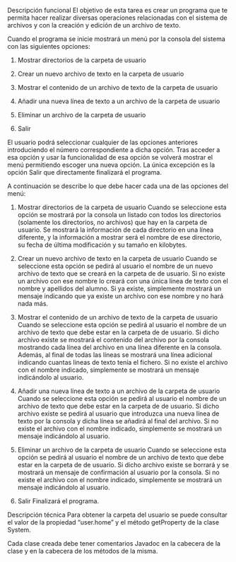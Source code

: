 Descripción funcional
El objetivo de esta tarea es crear un programa que te permita hacer realizar diversas operaciones relacionadas con el sistema de archivos y con la creación y edición de un archivo de texto.

Cuando el programa se inicie mostrará un menú por la consola del sistema con las siguientes opciones:

1. Mostrar directorios de la carpeta de usuario

2. Crear un nuevo archivo de texto en la carpeta de usuario

3. Mostrar el contenido de un archivo de texto de la carpeta de usuario

4. Añadir una nueva línea de texto a un archivo de la carpeta de usuario

5. Eliminar un archivo de la carpeta de usuario

6. Salir

El usuario podrá seleccionar cualquier de las opciones anteriores introduciendo el número correspondiente a dicha opción. Tras acceder a esa opción y usar la funcionalidad de esa opción se volverá mostrar el menú permitiendo escoger una nueva opción. La única excepción es la opción Salir que directamente finalizará el programa.

A continuación se describe lo que debe hacer cada una de las opciones del menú:

1. Mostrar directorios de la carpeta de usuario
Cuando se seleccione esta opción se mostrará por la consola un listado con todos los directorios (solamente los directorios, no archivos) que hay en la carpeta de usuario. Se mostrará la información de cada directorio en una línea diferente, y la información a mostrar será el nombre de ese directorio, su fecha de última modificación y su tamaño en kilobytes.

2. Crear un nuevo archivo de texto en la carpeta de usuario
Cuando se seleccione esta opción se pedirá al usuario el nombre de un nuevo archivo de texto que se creará en la carpeta de de usuario. Si no existe un archivo con ese nombre lo creará con una única línea de texto con el nombre y apellidos del alumno. Si ya existe, simplemente mostrará un mensaje indicando que ya existe un archivo con ese nombre y no hará nada más.

3. Mostrar el contenido de un archivo de texto de la carpeta de usuario
Cuando se seleccione esta opción se pedirá al usuario el nombre de un archivo de texto que debe estar en la carpeta de de usuario. Si dicho archivo existe se mostrará el contenido del archivo por la consola mostrando cada línea del archivo en una línea diferente en la consola. Además, al final de todas las líneas se mostrará una línea adicional indicando cuantas lineas de texto tenía el fichero. Si no existe el archivo con el nombre indicado, simplemente se mostrará un mensaje indicándolo al usuario.

4. Añadir una nueva línea de texto a un archivo de la carpeta de usuario
Cuando se seleccione esta opción se pedirá al usuario el nombre de un archivo de texto que debe estar en la carpeta de de usuario. Si dicho archivo existe se pedirá al usuario que introduzca una nueva línea de texto por la consola y dicha línea se añadirá al final del archivo. Si no existe el archivo con el nombre indicado, simplemente se mostrará un mensaje indicándolo al usuario.

5. Eliminar un archivo de la carpeta de usuario
Cuando se seleccione esta opción se pedirá al usuario el nombre de un archivo de texto que debe estar en la carpeta de de usuario. Si dicho archivo existe se borrará y se mostrará un mensaje de confirmación al usuario por la consola. Si no existe el archivo con el nombre indicado, simplemente se mostrará un mensaje indicándolo al usuario.

6. Salir
Finalizará el programa.

Descripción técnica
Para obtener la carpeta del usuario se puede consultar el valor de la propiedad “user.home” y el método getProperty de la clase System.

Cada clase creada debe tener comentarios Javadoc en la cabecera de la clase y en la cabecera de los métodos de la misma.
